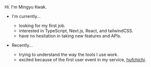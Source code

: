 
Hi. I'm Mingyu Kwak.

- I'm currently...
  - looking for my first job.
  - interested in TypeScript, Next.js, React, and tailwindCSS.
  - have no hesitation in taking new features and APIs.
 
- Recently...
  - trying to understand the way the tools I use work.
  - excited because of the first user event in my service, [hufchichi](https://github.com/hufs-sports-live/client).
